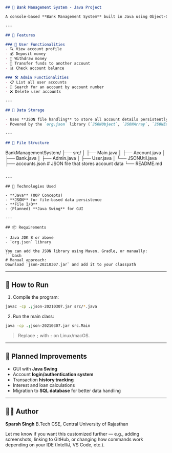 ```markdown
## 🏦 Bank Management System - Java Project

A console-based **Bank Management System** built in Java using Object-Oriented Programming principles and JSON file handling. This project simulates the core operations of a bank for both users and administrators.

---

## 🚀 Features

### 👤 User Functionalities
- 🔍 View account profile
- 💰 Deposit money
- 🧾 Withdraw money
- 🔄 Transfer funds to another account
- 📊 Check account balance

### 🛠 Admin Functionalities
- 📋 List all user accounts
- 🔎 Search for an account by account number
- ❌ Delete user accounts

---

## 💾 Data Storage

- Uses **JSON file handling** to store all account details persistently.
- Powered by the `org.json` library (`JSONObject`, `JSONArray`, `JSONException`).

---

## 📁 File Structure

```

BankManagementSystem/
├── src/
│   ├── Main.java
│   ├── Account.java
│   ├── Bank.java
│   ├── Admin.java
│   ├── User.java
│   └── JSONUtil.java
├── accounts.json            # JSON file that stores account data
└── README.md

````

---

## 🧠 Technologies Used

- **Java** (OOP Concepts)
- **JSON** for file-based data persistence
- **File I/O**
- (Planned) **Java Swing** for GUI

---

## 📦 Requirements

- Java JDK 8 or above
- `org.json` library

You can add the JSON library using Maven, Gradle, or manually:
```bash
# Manual approach:
Download `json-20210307.jar` and add it to your classpath
````

---

## 🧪 How to Run

1. Compile the program:

```bash
javac -cp .;json-20210307.jar src/*.java
```

2. Run the main class:

```bash
java -cp .;json-20210307.jar src.Main
```

> Replace `;` with `:` on Linux/macOS.

---

## 📝 Planned Improvements

* GUI with **Java Swing**
* Account **login/authentication system**
* Transaction **history tracking**
* Interest and loan calculations
* Migration to **SQL database** for better data handling

---

## 👨‍💻 Author

**Sparsh Singh**
B.Tech CSE, Central University of Rajasthan

Let me know if you want this customized further — e.g., adding screenshots, linking to GitHub, or changing how commands work depending on your IDE (IntelliJ, VS Code, etc.).
```
